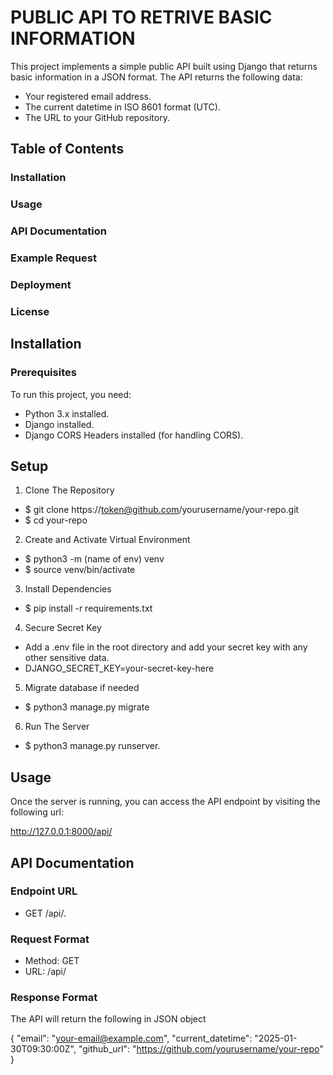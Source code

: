 # PUBLIC API TO RETRIVE BASIC INFORMATION
This project implements a simple public API built using Django that returns basic information in a JSON format. The API returns the following data:

- Your registered email address.
- The current datetime in ISO 8601 format (UTC).
- The URL to your GitHub repository.

## Table of Contents
### Installation
### Usage
### API Documentation
### Example Request
### Deployment
### License

## Installation
### Prerequisites
To run this project, you need:

- Python 3.x installed.
- Django installed.
- Django CORS Headers installed (for handling CORS).

## Setup
1. Clone The Repository
- $ git clone https://token@github.com/yourusername/your-repo.git
- $ cd your-repo
2. Create and Activate Virtual Environment
- $ python3 -m (name of env) venv
- $ source venv/bin/activate
3. Install Dependencies
- $ pip install -r requirements.txt
4. Secure Secret Key
- Add a .env file in the root directory and add your secret key with any other sensitive data.
- DJANGO_SECRET_KEY=your-secret-key-here

5. Migrate database if needed
- $ python3 manage.py migrate

6. Run The Server
- $ python3 manage.py runserver.

## Usage

Once the server is running, you can access the API endpoint by visiting the following url:

http://127.0.0.1:8000/api/

## API Documentation

### Endpoint URL
- GET /api/.

### Request Format
- Method: GET
- URL: /api/

### Response Format
The API will return the following in JSON object

{
  "email": "your-email@example.com",
  "current_datetime": "2025-01-30T09:30:00Z",
  "github_url": "https://github.com/yourusername/your-repo"
}

